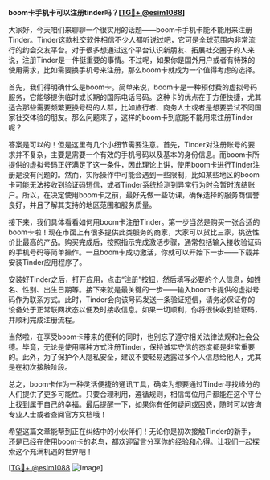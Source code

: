 **boom卡手机卡可以注册tinder吗？[[TG💪+ @esim1088](https://t.me/s/esim1088)]**

大家好，今天咱们来聊聊一个很实用的话题——boom卡手机卡能不能用来注册Tinder。Tinder这款社交软件相信不少人都听说过吧，它可是全球范围内非常流行的约会交友平台。对于很多想通过这个平台认识新朋友、拓展社交圈子的人来说，注册Tinder是一件挺重要的事情。不过呢，如果你是国外用户或者有特殊的使用需求，比如需要换手机号来注册，那么boom卡就成为一个值得考虑的选择。

首先，我们得明确什么是boom卡。简单来说，boom卡是一种预付费的虚拟号码服务，它能够提供临时或长期的国际电话号码。这种卡的优点在于方便快捷，尤其适合那些需要频繁更换号码的人群，比如旅行者、商务人士或者是想要尝试不同国家社交体验的朋友。那么问题来了，这样的boom卡到底能不能用来注册Tinder呢？

答案是可以的！但是这里有几个小细节需要注意。首先，Tinder对注册账号的要求并不复杂，主要是需要一个有效的手机号码以及基本的身份信息。而boom卡所提供的虚拟号码正好满足了这一条件，因此理论上讲，使用boom卡进行Tinder注册是没有问题的。然而，实际操作中可能会遇到一些限制，比如某些地区的boom卡可能无法接收到验证码短信，或者Tinder系统检测到异常行为时会暂时冻结账户。所以，在决定使用boom卡之前，最好先做一些功课，确保选择的服务商信誉良好，并且了解其支持的地区范围和服务质量。

接下来，我们具体看看如何用boom卡注册Tinder。第一步当然是购买一张合适的boom卡啦！现在市面上有很多提供此类服务的商家，大家可以货比三家，挑选性价比最高的产品。购买完成后，按照指示完成激活步骤，通常包括输入接收验证码的手机号码等简单操作。一旦boom卡成功激活，你就可以开始下一步——下载并安装Tinder应用程序了。

安装好Tinder之后，打开应用，点击“注册”按钮，然后填写必要的个人信息，如姓名、性别、出生日期等。接下来就是最关键的一步——输入boom卡提供的虚拟号码作为联系方式。此时，Tinder会向该号码发送一条验证短信，请务必保证你的设备处于正常联网状态以便及时接收信息。如果一切顺利，你将很快收到验证码，并顺利完成注册流程。

当然啦，在享受boom卡带来的便利的同时，也别忘了遵守相关法律法规和社会公德。毕竟，无论是使用哪种方式注册Tinder，保持诚实守信的态度都是非常重要的。此外，为了保护个人隐私安全，建议不要轻易透露过多个人信息给他人，尤其是在初次接触阶段。

总之，boom卡作为一种灵活便捷的通讯工具，确实为想要通过Tinder寻找缘分的人们提供了更多可能性。只要合理利用，遵循规则，相信每位用户都能在这个平台上找到属于自己的幸福。最后提醒一下，如果你有任何疑问或困惑，随时可以咨询专业人士或者查阅官方文档哦！

希望这篇文章能帮到正在纠结中的小伙伴们！无论你是初次接触Tinder的新手，还是已经在使用boom卡的老鸟，都欢迎留言分享你的经验和心得。让我们一起探索这个充满机遇的世界吧！

[[TG💪+ @esim1088](https://t.me/s/esim1088) ![Image](https://i.postimg.cc/4NQfJmqS/Snipaste-2025-05-13-00-14-12.png)]